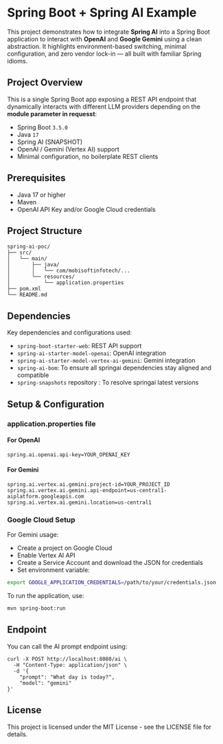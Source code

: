 # Spring Boot + Spring AI Example

This project demonstrates how to integrate **Spring AI** into a Spring Boot application to interact with **OpenAI** and **Google Gemini** using a clean abstraction. It highlights environment-based switching, minimal configuration, and zero vendor lock-in — all built with familiar Spring idioms.

## Project Overview

This is a single Spring Boot app exposing a REST API endpoint that dynamically interacts with different LLM providers depending on the **module parameter in requesst**:

- Spring Boot `3.5.0`
- Java `17`
- Spring AI (SNAPSHOT)
- OpenAI / Gemini (Vertex AI) support
- Minimal configuration, no boilerplate REST clients

## Prerequisites

- Java 17 or higher  
- Maven  
- OpenAI API Key and/or Google Cloud credentials  

## Project Structure
```
spring-ai-poc/
├── src/
│   └── main/
│       ├── java/                    
│       │   └── com/mobisoftinfotech/...   
│       └── resources/
│           └── application.properties      
├── pom.xml                          
└── README.md                        
```

## Dependencies

Key dependencies and configurations used:

- `spring-boot-starter-web`: REST API support  
- `spring-ai-starter-model-openai`: OpenAI integration  
- `spring-ai-starter-model-vertex-ai-gemini`: Gemini integration  
- `spring-ai-bom`: To ensure all springai dependencies stay aligned and compatible
- `spring-snapshots` repository : To resolve springai latest versions
## Setup & Configuration

### application.properties file
#### For OpenAI
```
spring.ai.openai.api-key=YOUR_OPENAI_KEY
```

#### For Gemini
```
spring.ai.vertex.ai.gemini.project-id=YOUR_PROJECT_ID
spring.ai.vertex.ai.gemini.api-endpoint=us-central1-aiplatform.googleapis.com
spring.ai.vertex.ai.gemini.location=us-central1
```
### Google Cloud Setup
For Gemini usage:

- Create a project on Google Cloud
- Enable Vertex AI API
- Create a Service Account and download the JSON for credentials
- Set environment variable:
```bash
export GOOGLE_APPLICATION_CREDENTIALS=/path/to/your/credentials.json
```

To run the application, use:

```bash
mvn spring-boot:run
```

## Endpoint
You can call the AI prompt endpoint using:
```
curl -X POST http://localhost:8080/ai \
  -H "Content-Type: application/json" \
  -d '{
    "prompt": "What day is today?",            
    "model": "gemini" 
}'
```

## License

This project is licensed under the MIT License - see the LICENSE file for details.
